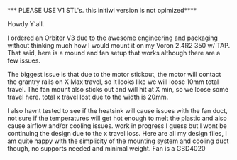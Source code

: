*** PLEASE USE V1 STL's. this initiwl version is not opimized****


Howdy Y'all.

I ordered an Orbiter V3 due to the awesome engineering and packaging without thinking much how I would mount it on my Voron 2.4R2 350 w/ TAP.  That said, here is a mound and fan setup that works although there are a few issues.

The biggest issue is that due to the motor stickout, the motor will contact the grantry rails on X Max travel, so it looks like we will loose 10mm total travel.  The fan mount also sticks out and will hit at X min, so we loose some travel here.  total x travel lost due to the width is 20mm.

I also havnt tested to see if the heatsink will cause issues with the fan duct, not sure if the temperatures will get hot enough to melt the plastic and also cause airflow and/or cooling issues. work in progress I guess but I wont be continuing the design due to the x travel loss.  Here are all my design files, I am quite happy with the simplicity of the mounting system and cooling duct though, no supports needed and minimal weight.  Fan is a GBD4020
